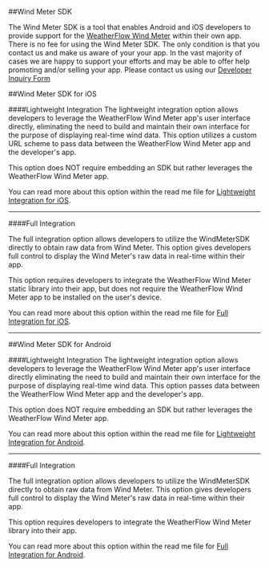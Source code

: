 ##Wind Meter SDK

The Wind Meter SDK is a tool that enables Android and iOS developers to provide support for the [WeatherFlow Wind Meter] within their own app. There is no fee for using the Wind Meter SDK. The only condition is that you contact us and make us aware of your your app. In the vast majority of cases we are happy to support your efforts and may be able to offer help promoting and/or selling your app. Please contact us using our [Developer Inquiry Form] 

##Wind Meter SDK for iOS

####Lightweight Integration
The lightweight integration option allows developers to leverage the WeatherFlow Wind Meter app's user interface directly, eliminating the need to build and maintain their own interface for the purpose of displaying real-time wind data.  This option utilizes a custom URL scheme to pass data between the WeatherFlow Wind Meter app and the developer's app.

This option does NOT require embedding an SDK but rather leverages the WeatherFlow Wind Meter app.

You can read more about this option within the read me file for [Lightweight Integration for iOS].

---
####Full Integration

The full integration option allows developers to utilize the WindMeterSDK directly to obtain raw data from Wind Meter.  This option gives developers full control to display the Wind Meter's raw data in real-time within their app.  

This option requires developers to integrate the WeatherFlow Wind Meter static library into their app, but does not require the WeatherFlow Wind Meter app to be installed on the user's device.

You can read more about this option within the read me file for [Full Integration for iOS].

---

##Wind Meter SDK for Android

####Lightweight Integration
The lightweight integration option allows developers to leverage the WeatherFlow Wind Meter app's user interface directly eliminating the need to build and maintain their own interface for the purpose of displaying real-time wind data.  This option passes data between the WeatherFlow Wind Meter app and the developer's app.

This option does NOT require embedding an SDK but rather leverages the WeatherFlow Wind Meter app.

You can read more about this option within the read me file for [Lightweight Integration for Android].

---
####Full Integration

The full integration option allows developers to utilize the WindMeterSDK directly to obtain raw data from Wind Meter.  This option gives developers full control to display the Wind Meter's raw data in real-time within their app.  

This option requires developers to integrate the WeatherFlow Wind Meter library into their app.

You can read more about this option within the read me file for [Full Integration for Android].

[Lightweight Integration for iOS]:https://github.com/WeatherFlow/WindMeterSDK/tree/master/iOS/Lightweight%20Integration%20Example
[Full Integration for iOS]:https://github.com/WeatherFlow/WindMeterSDK/tree/master/iOS/Full%20Integration%20Example
[Lightweight Integration for Android]:https://github.com/WeatherFlow/WindMeterSDK/tree/master/Android/Lightweight%20Integration%20Example
[Full Integration for Android]:https://github.com/WeatherFlow/WindMeterSDK/tree/master/Android/Full%20Integration%20Example
[WeatherFlow Wind Meter]:http://www.weatherflow.com/windmeter/
[Developer Inquiry Form]:http://help.weatherflow.com/anonymous_requests/new?ticket[subject]=Wind+Meter+-+Developer+Inquiry
